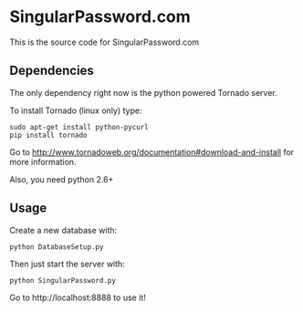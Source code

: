 SingularPassword.com
====================

This is the source code for SingularPassword.com

Dependencies
------------
The only dependency right now is the python powered Tornado server.

To install Tornado (linux only) type:

	sudo apt-get install python-pycurl
	pip install tornado

Go to http://www.tornadoweb.org/documentation#download-and-install for more information.

Also, you need python 2.6+

Usage
-----
Create a new database with:

	python DatabaseSetup.py
 
Then just start the server with:

	python SingularPassword.py

Go to http://localhost:8888 to use it!

